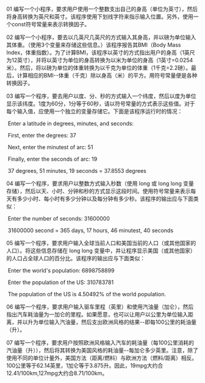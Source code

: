01 编写一个小程序，要求用户使用一个整数支出自己的身高（单位为英寸），然后将身高转换为英尺和英寸。该程序使用下划线字符来指示输入位置。另外，使用一个const符号常量来表示转换因子。

02 编写一个小程序，要去以几英尺几英尺的方式输入其身高，并以磅为单位输入其体重。（使用3个变量来存储这些信息。）该程序报告其BMI（Body Mass Index，体重指数）。为了计算BMI，该程序以英寸的方式指出用户的身高（1英尺为12英寸），并将以英寸为单位的身高转换为以米为单位的身高（1英寸=0.0254米）。然后，将以磅为单位的体重转换为以千克为单位的体重（1千克=2.2磅）。最后，计算相应的BMI--体重（千克）除以身高（米）的平方。用符号常量便是各种转换因子。

03 编写一个程序，要去用户以度、分、秒的方式输入一个纬度，然后以度为单位显示该纬度。1度为60分，1分等于60秒，请以符号常量的方式表示这些值。对于每个输入值，应使用一个独立的变量存储它。下面是该程序运行时的情况：

​    Enter a latitude in degrees, minutes, and seconds:

​    First, enter the degrees: 37

​    Next, enter the minutest of arc: 51

​    Finally, enter the seconds of arc: 19

​    37 degrees, 51 minutes, 19 seconds = 37.8553 degrees

04 编写一个程序，要求用户以整数方式输入秒数（使用 long 或 long long 变量存储），然后以天、小时、分钟和秒的方式显示这段时间。使用符号常量来表示每天有多少小时、每小时有多少分钟以及每分钟有多少秒。该程序的输出应与下面类似：

​    Enter the number of seconds: 31600000

​    31600000 second = 365 days, 17 hours, 46 minutest, 40 seconds

05 编写一个程序，要求用户输入全球当前人口和美国当前的人口（或其他国家的人口）。将这些信息存储在 long long 变量中，并让程序显示美国（或其他国家）的人口占全球人口的百分比。该程序的输出应与下面类似：

​    Enter the world's population: 6898758899

​    Enter the population of the US: 310783781

​    The population of the US is 4.50492% of the world population.

06 编写一个程序，要求用户输入驱车里程（英里）和使用汽油量（加仑），然后指出汽车耗油量为一加仑的里程。如果愿意，也可以让用户以公里为单位输入距离，并以升为单位输入汽油量，然后支出欧洲风格的结果--即每100公里的耗油量（升）。

07 编写一个程序，要求用户按照欧洲风格输入汽车的耗油量（每100公里消耗的汽油量（升）），然后将其转换为美国风格的耗油量--每加仑多少英里。注意，除了使用不同的单位计量外，美国方法（距离/燃料）与欧洲方法（燃料/距离）相反。100公里等于62.14英里，1加仑等于3.875升。因此，19mpg大约合12.41/100km,127mpg大约合8.71/100km。

